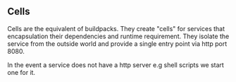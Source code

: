 ## Cells

Cells are the equivalent of buildpacks. They create "cells" for services that encapsulation 
their dependencies and runtime requirement. They isolate the service from the outside 
world and provide a single entry point via http port 8080.

In the event a service does not have a http server e.g shell scripts we start one for it.
